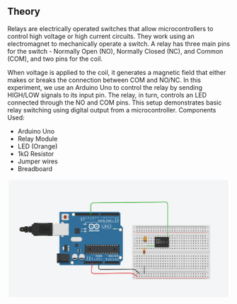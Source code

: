 ## Theory

Relays are electrically operated switches that allow microcontrollers to control high voltage or high current circuits. They work using an electromagnet to mechanically operate a switch. A relay has three main pins for the switch - Normally Open (NO), Normally Closed (NC), and Common (COM), and two pins for the coil.

When voltage is applied to the coil, it generates a magnetic field that either makes or breaks the connection between COM and NO/NC. In this experiment, we use an Arduino Uno to control the relay by sending HIGH/LOW signals to its input pin. The relay, in turn, controls an LED connected through the NO and COM pins. This setup demonstrates basic relay switching using digital output from a microcontroller.
Components Used:
- Arduino Uno
- Relay Module
- LED (Orange)
- 1kΩ Resistor
- Jumper wires
- Breadboard


![*relay* ](images/relay.png)
